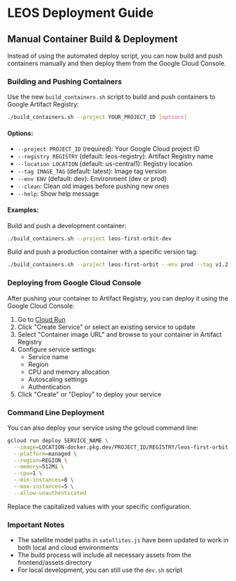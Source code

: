 # LEOS Deployment Guide

## Manual Container Build & Deployment

Instead of using the automated deploy script, you can now build and push containers manually and then deploy them from the Google Cloud Console.

### Building and Pushing Containers

Use the new `build_containers.sh` script to build and push containers to Google Artifact Registry:

```bash
./build_containers.sh --project YOUR_PROJECT_ID [options]
```

#### Options:

- `--project PROJECT_ID` (required): Your Google Cloud project ID
- `--registry REGISTRY` (default: leos-registry): Artifact Registry name
- `--location LOCATION` (default: us-central1): Registry location
- `--tag IMAGE_TAG` (default: latest): Image tag version
- `--env ENV` (default: dev): Environment (dev or prod)
- `--clean`: Clean old images before pushing new ones
- `--help`: Show help message

#### Examples:

Build and push a development container:
```bash
./build_containers.sh --project leos-first-orbit-dev
```

Build and push a production container with a specific version tag:
```bash
./build_containers.sh --project leos-first-orbit --env prod --tag v1.2.3
```

### Deploying from Google Cloud Console

After pushing your container to Artifact Registry, you can deploy it using the Google Cloud Console:

1. Go to [Cloud Run](https://console.cloud.google.com/run)
2. Click "Create Service" or select an existing service to update
3. Select "Container image URL" and browse to your container in Artifact Registry
4. Configure service settings:
   - Service name
   - Region
   - CPU and memory allocation
   - Autoscaling settings
   - Authentication
5. Click "Create" or "Deploy" to deploy your service

### Command Line Deployment

You can also deploy your service using the gcloud command line:

```bash
gcloud run deploy SERVICE_NAME \
  --image=LOCATION-docker.pkg.dev/PROJECT_ID/REGISTRY/leos-first-orbit:TAG \
  --platform=managed \
  --region=REGION \
  --memory=512Mi \
  --cpu=1 \
  --min-instances=0 \
  --max-instances=5 \
  --allow-unauthenticated
```

Replace the capitalized values with your specific configuration.

### Important Notes

- The satellite model paths in `satellites.js` have been updated to work in both local and cloud environments
- The build process will include all necessary assets from the frontend/assets directory
- For local development, you can still use the `dev.sh` script
